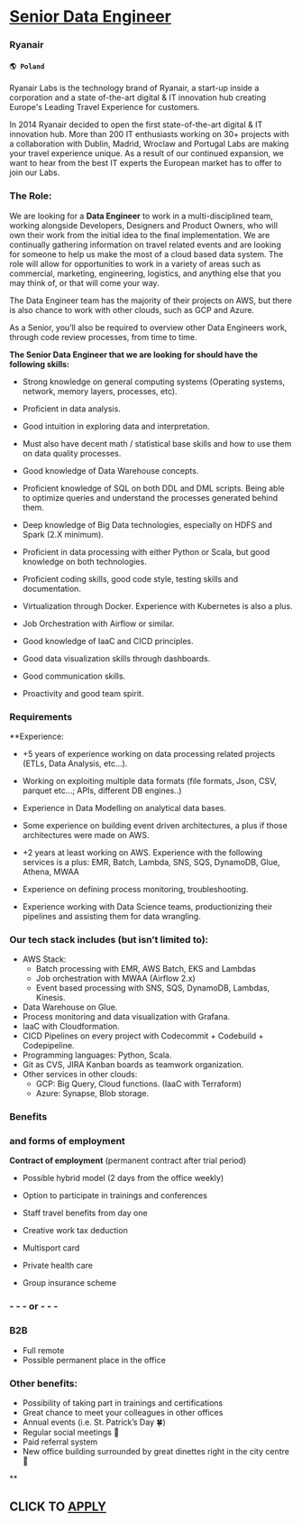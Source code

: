 # [Senior Data Engineer](https://www.remotewlb.com/apply/senior-data-engineer-71807)  
### Ryanair  
#### `🌎 Poland`  

Ryanair Labs is the technology brand of Ryanair, a start-up inside a corporation and a state of-the-art digital & IT innovation hub creating Europe's Leading Travel Experience for customers.

In 2014 Ryanair decided to open the first state-of-the-art digital & IT innovation hub. More than 200 IT enthusiasts working on 30+ projects with a collaboration with Dublin, Madrid, Wroclaw and Portugal Labs are making your travel experience unique. As a result of our continued expansion, we want to hear from the best IT experts the European market has to offer to join our Labs.

### The Role:

We are looking for a **Data Engineer** to work in a multi-disciplined team, working alongside Developers, Designers and Product Owners, who will own their work from the initial idea to the final implementation. We are continually gathering information on travel related events and are looking for someone to help us make the most of a cloud based data system. The role will allow for opportunities to work in a variety of areas such as commercial, marketing, engineering, logistics, and anything else that you may think of, or that will come your way.

The Data Engineer team has the majority of their projects on AWS, but there is also chance to work with other clouds, such as GCP and Azure.

As a Senior, you’ll also be required to overview other Data Engineers work, through code review processes, from time to time.

 **The Senior Data Engineer that we are looking for should have the following skills:**

  * Strong knowledge on general computing systems (Operating systems, network, memory layers, processes, etc).
  * Proficient in data analysis.
  * Good intuition in exploring data and interpretation.
  * Must also have decent math / statistical base skills and how to use them on data quality processes.

  * Good knowledge of Data Warehouse concepts.
  * Proficient knowledge of SQL on both DDL and DML scripts. Being able to optimize queries and understand the processes generated behind them.
  * Deep knowledge of Big Data technologies, especially on HDFS and Spark (2.X minimum).
  * Proficient in data processing with either Python or Scala, but good knowledge on both technologies.
  * Proficient coding skills, good code style, testing skills and documentation.
  * Virtualization through Docker. Experience with Kubernetes is also a plus.
  * Job Orchestration with Airflow or similar.
  * Good knowledge of IaaC and CICD principles.
  * Good data visualization skills through dashboards.
  * Good communication skills.
  * Proactivity and good team spirit.

### Requirements

 **Experience:

  * +5 years of experience working on data processing related projects (ETLs, Data Analysis, etc...).
  * Working on exploiting multiple data formats (file formats, Json, CSV, parquet etc…; APIs, different DB engines..)
  * Experience in Data Modelling on analytical data bases.

  * Some experience on building event driven architectures, a plus if those architectures were made on AWS.
  * +2 years at least working on AWS. Experience with the following services is a plus: EMR, Batch, Lambda, SNS, SQS, DynamoDB, Glue, Athena, MWAA
  * Experience on defining process monitoring, troubleshooting.
  * Experience working with Data Science teams, productionizing their pipelines and assisting them for data wrangling.

### Our tech stack includes (but isn’t limited to):

  * AWS Stack:
    * Batch processing with EMR, AWS Batch, EKS and Lambdas
    * Job orchestration with MWAA (Airflow 2.x)
    * Event based processing with SNS, SQS, DynamoDB, Lambdas, Kinesis.
  * Data Warehouse on Glue.
  * Process monitoring and data visualization with Grafana.
  * IaaC with Cloudformation.
  * CICD Pipelines on every project with Codecommit + Codebuild + Codepipeline.
  * Programming languages: Python, Scala.
  * Git as CVS, JIRA Kanban boards as teamwork organization.
  * Other services in other clouds:
    * GCP: Big Query, Cloud functions. (IaaC with Terraform)
    * Azure: Synapse, Blob storage.

### Benefits

### and forms of employment

 **Contract of employment** (permanent contract after trial period)

  * Possible hybrid model (2 days from the office weekly)  

  * Option to participate in trainings and conferences
  * Staff travel benefits from day one
  * Creative work tax deduction
  * Multisport card
  * Private health care
  * Group insurance scheme

### \- - - or - - -

### B2B

  * Full remote
  * Possible permanent place in the office

### Other benefits:

  * Possibility of taking part in trainings and certifications
  * Great chance to meet your colleagues in other offices
  * Annual events (i.e. St. Patrick’s Day 🍀)
  * Regular social meetings 🍻
  * Paid referral system
  * New office building surrounded by great dinettes right in the city centre 🌆

**

  
## CLICK TO [APPLY](https://www.remotewlb.com/apply/senior-data-engineer-71807)


